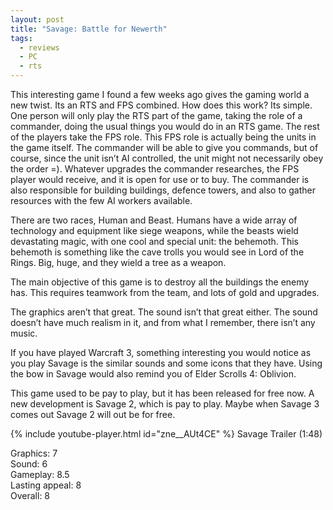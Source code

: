 ```yaml
---
layout: post
title: "Savage: Battle for Newerth"
tags:
  - reviews
  - PC
  - rts
---
```


This interesting game I found a few weeks ago gives the gaming world a new twist. Its an RTS and FPS combined. How does this work? Its simple. One person will only play the RTS part of the game, taking the role of a commander, doing the usual things you would do in an RTS game. The rest of the players take the FPS role. This FPS role is actually being the units in the game itself. The commander will be able to give you commands, but of course, since the unit isn’t AI controlled, the unit might not necessarily obey the order =). Whatever upgrades the commander researches, the FPS player would receive, and it is open for use or to buy. The commander is also responsible for building buildings, defence towers, and also to gather resources with the few AI workers available.

There are two races, Human and Beast. Humans have a wide array of technology and equipment like siege weapons, while the beasts wield devastating magic, with one cool and special unit: the behemoth. This behemoth is something like the cave trolls you would see in Lord of the Rings. Big, huge, and they wield a tree as a weapon.

The main objective of this game is to destroy all the buildings the enemy has. This requires teamwork from the team, and lots of gold and upgrades.

The graphics aren’t that great. The sound isn’t that great either. The sound doesn’t have much realism in it, and from what I remember, there isn’t any music.

If you have played Warcraft 3, something interesting you would notice as you play Savage is the similar sounds and some icons that they have. Using the bow in Savage would also remind you of Elder Scrolls 4: Oblivion.

This game used to be pay to play, but it has been released for free now. A new development is Savage 2, which is pay to play. Maybe when Savage 3 comes out Savage 2 will out be for free.

{% include youtube-player.html id="zne__AUt4CE" %}
Savage Trailer (1:48)

Graphics: 7\
Sound: 6\
Gameplay: 8.5\
Lasting appeal: 8\
Overall: 8

